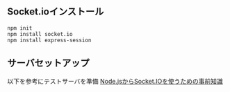 
## Socket.ioインストール
```
npm init
npm install socket.io
npm install express-session
```


## サーバセットアップ
以下を参考にテストサーバを準備
[Node.jsからSocket.IOを使うための事前知識](https://qiita.com/ij_spitz/items/2c66d501f29bff3830f7)
